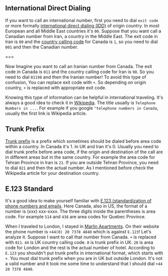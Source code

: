 ## International Direct Dialing

If you want to call an international number, first you need to dial `exit code` or more formally [international direct dialing (IDD)](https://en.wikipedia.org/wiki/List_of_international_call_prefixes) of origin country. In most European and all Middle East countries it's `00`. Suppose that you want call a Canadian number from Iran, a country in the Middle East. The exit code in Iran is `00` and the [country calling code](https://en.wikipedia.org/wiki/List_of_country_calling_codes) for Canada is `1`, so you need to dial `001` and then the Canadian number.

===

Now Imagine you want to call an Iranian number from Canada. The exit code in Canada is `011` and the country calling code for Iran is `98`. So you need to dial `01198` and then the Iranian number! To avoid this type of confusion, You can replace exit code with `+`. So depending on origin country, `+` is replaced with appropriate exit code.

Knowing this type of information can be helpful in international traveling. It's always a good idea to check it in [Wikipedia](https://en.wikipedia.org/). The title usually is `Telephone Numbers in ...`. For example if you google `"telephone numbers in Canada`, usually the first link is Wikipedia article.

## Trunk Prefix

[Trunk prefix](https://en.wikipedia.org/wiki/Trunk_prefix) is a prefix which sometimes should be dialed before area code within a country. In Canada it's 1. In UK and Iran it's 0. Usually you need to dial trunk prefix before area code, if the origin and destination of the call are in different areas but in the same country. For example the area code for Tehran Province in Iran is `21`. If you are outside Tehran Province, you need to dial `021` and then the actual number. As I mentioned before check the Wikipedia article for your destination country.

## E.123 Standard

It's a good idea to make yourself familiar with [E.123 (standardization of phone numbers and emails](https://en.wikipedia.org/wiki/E.123). Here Canada, also in US, the format of a number is (xxx) xxx-xxxx. The three digits inside the parentheses is area code. For example `514` and `438` are area codes for Quebec Province.

When I traveled to London, I stayed in [Marlin Apartments](https://www.marlin.com/). On their website the phone number is `+44(0) 20 7378 4840` which is against `E.123`! Let's analyze it. Suppose I want to call that number from Canada. `+` is replaced with `011`. `44` is UK country calling code. `0` is trunk prefix in UK. `20` is area code for London and the rest is the actual number of hotel. According to `E.123` you shouldn't put trunk prefix in international format, which starts with `+`. You must dial trunk prefix when you are in UK but outside London. It's not a valid number and it took me some time to understand that I should dial `+44 20 7378 4840`.

